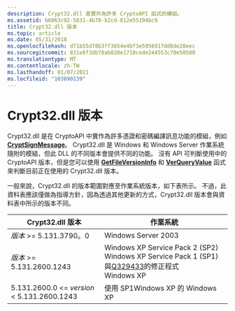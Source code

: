 ```yaml
---
description: Crypt32.dll 是實作為許多 CryptoAPI 函式的模組。
ms.assetid: b6063c92-5831-4b78-b2cd-812e55194bc9
title: Crypt32.dll 版本
ms.topic: article
ms.date: 05/31/2018
ms.openlocfilehash: d71b55d78b3ff3654e4bf3e5956917dd8de20eec
ms.sourcegitcommit: 831e8f3db78ab820e1710cede244553c70e50500
ms.translationtype: MT
ms.contentlocale: zh-TW
ms.lasthandoff: 01/07/2021
ms.locfileid: "103690139"
---
```

# <a name="crypt32dll-versions"></a>Crypt32.dll 版本

Crypt32.dll 是在 CryptoAPI 中實作為許多憑證和密碼編譯訊息功能的模組，例如 [**CryptSignMessage**](/windows/desktop/api/Wincrypt/nf-wincrypt-cryptsignmessage)。 Crypt32.dll 是 Windows 和 Windows Server 作業系統隨附的模組，但此 DLL 的不同版本會提供不同的功能。 沒有 API 可判斷使用中的 CryptoAPI 版本，但是您可以使用 [**GetFileVersionInfo**](/windows/win32/api/winver/nf-winver-getfileversioninfoa) 和 [**VerQueryValue**](/windows/win32/api/winver/nf-winver-verqueryvaluea) 函式來判斷目前正在使用的 Crypt32.dll 版本。

一般來說，Crypt32.dll 的版本範圍對應至作業系統版本，如下表所示。 不過，此資料表應該僅做為指導方針，因為透過其他更新的方式，Crypt32.dll 版本會與資料表中所示的版本不同。

| Crypt32.dll 版本                               | 作業系統                                                                                                                                                                |
|---------------------------------------------------|---------------------------------------------------------------------------------------------------------------------------------------------------------------------------------|
| *版本* >= 5.131.3790。0                      | Windows Server 2003                                                                                                                                                             |
| *版本* >= 5.131.2600.1243                   | Windows XP Service Pack 2 (SP2) Windows XP Service Pack 1 (SP1) 與[Q329433](https://support.microsoft.com/kb/329433)的修正程式<br/> Windows XP<br/> |
| 5.131.2600.0 <= *version* < 5.131.2600.1243 | 使用 SP1Windows XP 的 Windows XP<br/>                                                                                                                                        |



 

 

 
